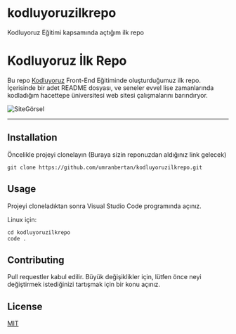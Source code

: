 # kodluyoruzilkrepo
Kodluyoruz Eğitimi kapsamında açtığım ilk repo

# Kodluyoruz İlk Repo

Bu repo [Kodluyoruz](https://www.kodluyoruz.org/) Front-End Eğitiminde oluşturduğumuz ilk repo. İçerisinde bir adet README dosyası, ve seneler evvel lise zamanlarında kodladığım hacettepe üniversitesi web sitesi çalışmalarını barındıryor.

![SiteGörsel](ilkrepogörsel.png)


***


## Installation

 Öncelikle projeyi clonelayın (Buraya sizin reponuzdan aldığınız link gelecek)

```
git clone https://github.com/umranbertan/kodluyoruzilkrepo.git
```

## Usage

Projeyi cloneladıktan sonra Visual Studio Code programında açınız.

Linux için:

```
cd kodluyoruzilkrepo
code .
```

## Contributing 

Pull requestler kabul edilir. Büyük değişiklikler için, lütfen önce neyi değiştirmek istediğinizi tartışmak için bir konu açınız.

## License

[MIT](https://choosealicense.com/licenses/mit/)



